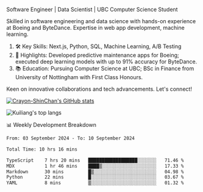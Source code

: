 Software Engineer | Data Scientist | UBC Computer Science Student

Skilled in software engineering and data science with hands-on experience at Boeing and ByteDance. Expertise in web app development, machine learning.

1. 🛠 Key Skills: Next.js, Python, SQL, Machine Learning, A/B Testing
2. 💼 Highlights: Developed predictive maintenance apps for Boeing; executed deep learning models with up to 91% accuracy for ByteDance.
3. 📚 Education: Pursuing Computer Science at UBC; BSc in Finance from University of Nottingham with First Class Honours.

Keen on innovative collaborations and tech advancements. Let's connect!

[![Crayon-ShinChan's GitHub stats](https://github-readme-stats.vercel.app/api?username=Crayon-ShinChan)](https://github.com/anuraghazra/github-readme-stats)

![Kuiliang's top langs](https://github-readme-stats.vercel.app/api/top-langs?username=Crayon-ShinChan&&hide=tex,jupyter%20notebook,mdx,scss)

📊 Weekly Development Breakdown

<!--START_SECTION:waka-->

```txt
From: 03 September 2024 - To: 10 September 2024

Total Time: 10 hrs 16 mins

TypeScript    7 hrs 20 mins   ██████████████████░░░░░░░   71.46 %
MDX           1 hr 46 mins    ████▒░░░░░░░░░░░░░░░░░░░░   17.33 %
Markdown      30 mins         █▒░░░░░░░░░░░░░░░░░░░░░░░   04.98 %
Python        22 mins         █░░░░░░░░░░░░░░░░░░░░░░░░   03.67 %
YAML          8 mins          ▒░░░░░░░░░░░░░░░░░░░░░░░░   01.32 %
```

<!--END_SECTION:waka-->
